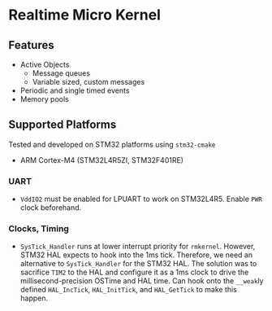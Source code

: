 # Realtime Micro Kernel 

## Features

- Active Objects
  - Message queues
  - Variable sized, custom messages
- Periodic and single timed events
- Memory pools

## Supported Platforms

Tested and developed on STM32 platforms using `stm32-cmake`

- ARM Cortex-M4 (STM32L4R5ZI, STM32F401RE)

### UART

- `VddIO2` must be enabled for LPUART to work on STM32L4R5. Enable `PWR` clock beforehand.

### Clocks, Timing

- `SysTick_Handler` runs at lower interrupt priority for `rmkernel`. However, STM32 HAL expects to hook into the 1ms tick. Therefore, we need an alternative to `SysTick_Handler` for the STM32 HAL. The solution was to sacrifice `TIM2` to the HAL and configure it as a 1ms clock to drive the millisecond-precision OSTime and HAL time. Can hook onto the `__weak`ly defined `HAL_IncTick`, `HAL_InitTick`, and `HAL_GetTick` to make this happen.
